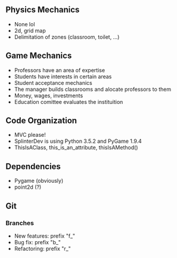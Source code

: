 ## Physics Mechanics
* None lol
* 2d, grid map
* Delimitation of zones (classroom, toilet, ...)

## Game Mechanics

* Professors have an area of expertise
* Students have interests in certain areas
* Student acceptance mechanics
* The manager builds classrooms and alocate professors to them
* Money, wages, investments
* Education comittee evaluates the instituition

## Code Organization

* MVC please!
* SplinterDev is using Python 3.5.2 and PyGame 1.9.4
* ThisIsAClass, this_is_an_attribute, thisIsAMethod()

## Dependencies
* Pygame (obviously)
* point2d (?)

## Git

### Branches

* New features: prefix "f_"
* Bug fix: prefix "b_"
* Refactoring: prefix "r_"
